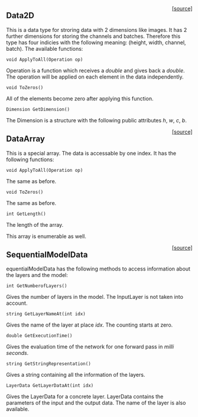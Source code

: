 
<span style="float:right;"> [[source]](https://github.com/adamtiger/NNSharp/blob/master/NNSharp/DataTypes/Data2D.cs) </span>
## Data2D

This is a data type for stroring data with 2 dimensions like images. It has 2 further dimensions for storing the channels and batches. Therefore this type has four indicies with the following meaning: (height, width, channel, batch). The available functions:

	void ApplyToAll(Operation op)

Operation is a function which receives a *double* and gives back a *double*. The operation will be applied on each element in the data independently.

	void ToZeros()

All of the elements become zero after applying this function.

	Dimension GetDimension()

The Dimension is a structure with the following public attributes *h*, *w*, *c*, *b*.

<span style="float:right;"> [[source]](https://github.com/adamtiger/NNSharp/blob/master/NNSharp/DataTypes/DataArray.cs) </span>
## DataArray

This is a special array. The data is accessable by one index. It has the following functions:

	void ApplyToAll(Operation op)

The same as before.

	void ToZeros()

The same as before.

	int GetLength()

The length of the array.

This array is enumerable as well.

<span style="float:right;"> [[source]](https://github.com/adamtiger/NNSharp/blob/master/NNSharp/DataTypes/SequentialModelData.cs) </span>
## SequentialModelData

equentialModelData has the following methods to access information about the layers and the model:

	int GetNumberofLayers()

Gives the number of layers in the model. The InputLayer is not taken into account.

	string GetLayerNameAt(int idx)

Gives the name of the layer at place *idx*. The counting starts at zero.

	double GetExecutionTime()

Gives the evaluation time of the network for one forward pass in *milli seconds*.

	string GetStringRepresentation()

Gives a string containing all the information of the layers.

	LayerData GetLayerDataAt(int idx)

Gives the LayerData for a concrete layer. LayerData contains the parameters of the input and the output data. The name of the layer is also available.


